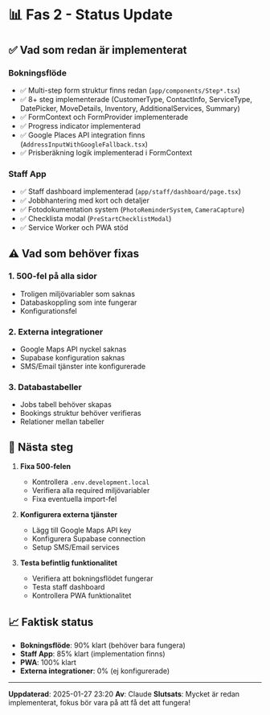 # 📊 Fas 2 - Status Update

## ✅ Vad som redan är implementerat

### Bokningsflöde
- ✅ Multi-step form struktur finns redan (`app/components/Step*.tsx`)
- ✅ 8+ steg implementerade (CustomerType, ContactInfo, ServiceType, DatePicker, MoveDetails, Inventory, AdditionalServices, Summary)
- ✅ FormContext och FormProvider implementerade
- ✅ Progress indicator implementerad
- ✅ Google Places API integration finns (`AddressInputWithGoogleFallback.tsx`)
- ✅ Prisberäkning logik implementerad i FormContext

### Staff App
- ✅ Staff dashboard implementerad (`app/staff/dashboard/page.tsx`)
- ✅ Jobbhantering med kort och detaljer
- ✅ Fotodokumentation system (`PhotoReminderSystem`, `CameraCapture`)
- ✅ Checklista modal (`PreStartChecklistModal`)
- ✅ Service Worker och PWA stöd

## ⚠️ Vad som behöver fixas

### 1. **500-fel på alla sidor**
- Troligen miljövariabler som saknas
- Databaskoppling som inte fungerar
- Konfigurationsfel

### 2. **Externa integrationer**
- Google Maps API nyckel saknas
- Supabase konfiguration saknas
- SMS/Email tjänster inte konfigurerade

### 3. **Databastabeller**
- Jobs tabell behöver skapas
- Bookings struktur behöver verifieras
- Relationer mellan tabeller

## 🎯 Nästa steg

1. **Fixa 500-felen**
   - Kontrollera `.env.development.local`
   - Verifiera alla required miljövariabler
   - Fixa eventuella import-fel

2. **Konfigurera externa tjänster**
   - Lägg till Google Maps API key
   - Konfigurera Supabase connection
   - Setup SMS/Email services

3. **Testa befintlig funktionalitet**
   - Verifiera att bokningsflödet fungerar
   - Testa staff dashboard
   - Kontrollera PWA funktionalitet

## 📈 Faktisk status
- **Bokningsflöde**: 90% klart (behöver bara fungera)
- **Staff App**: 85% klart (implementation finns)
- **PWA**: 100% klart
- **Externa integrationer**: 0% (ej konfigurerade)

---

**Uppdaterad**: 2025-01-27 23:20
**Av**: Claude
**Slutsats**: Mycket är redan implementerat, fokus bör vara på att få det att fungera!